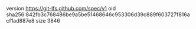 version https://git-lfs.github.com/spec/v1
oid sha256:842fb3c768486be9a5be51468646c953306d39c889f603727f816acf1ad887e8
size 3846

